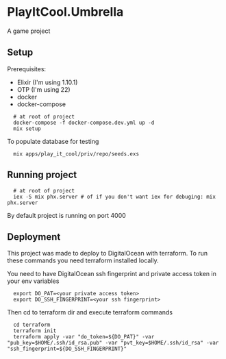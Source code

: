 # PlayItCool.Umbrella

A game project

## Setup

Prerequisites:

- Elixir (I'm using 1.10.1)
- OTP (I'm using 22)
- docker
- docker-compose

```
  # at root of project
  docker-compose -f docker-compose.dev.yml up -d
  mix setup
```

To populate database for testing

```
  mix apps/play_it_cool/priv/repo/seeds.exs
```

## Running project

```
  # at root of project
  iex -S mix phx.server # of if you don't want iex for debuging: mix phx.server
```

By default project is running on port 4000

## Deployment

This project was made to deploy to DigitalOcean with terraform.
To run these commands you need terraform installed locally.

You need to have DigitalOcean ssh fingerprint and private access token in your env variables

```
  export DO_PAT=<your private access token>
  export DO_SSH_FINGERPRINT=<your ssh fingerprint>
```

Then cd to terraform dir and execute terraform commands

```
  cd terraform
  terraform init
  terraform apply -var "do_token=${DO_PAT}" -var "pub_key=$HOME/.ssh/id_rsa.pub" -var "pvt_key=$HOME/.ssh/id_rsa" -var "ssh_fingerprint=${DO_SSH_FINGERPRINT}"
```
